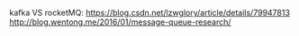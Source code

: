 kafka VS rocketMQ:
	https://blog.csdn.net/lzwglory/article/details/79947813
	http://blog.wentong.me/2016/01/message-queue-research/
